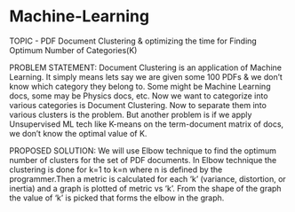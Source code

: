 # Machine-Learning
TOPIC - PDF Document Clustering & optimizing the time for Finding Optimum Number of Categories(K)

PROBLEM STATEMENT: 
Document Clustering is an application of Machine Learning. It simply means lets say we are given some 100 PDFs & we don’t know which category they belong to. Some might be Machine Learning docs, some may be Physics docs, etc. Now we want to categorize into various categories is Document Clustering. Now to separate them into various clusters is the problem. But another problem is if we apply Unsupervised ML tech like K-means on the term-document matrix of docs, we don’t know the optimal value of K.

PROPOSED SOLUTION:
We will use Elbow technique to find the optimum number of clusters for the set of PDF documents. In Elbow technique the clustering is
done for k=1 to k=n where n is defined by the programmer.Then a metric is calculated for each ‘k’ (variance, distortion, or inertia)
and a graph is plotted of metric vs ‘k’. From the shape of the graph the value of ‘k’ is picked that forms the elbow in the graph.
